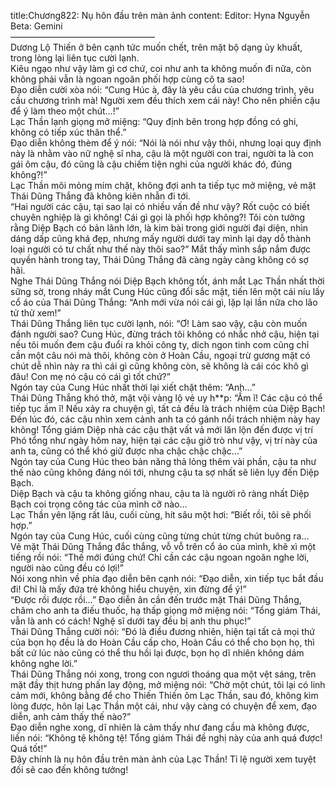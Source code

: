 title:Chương822: Nụ hôn đầu trên màn ảnh
content:
Editor: Hyna Nguyễn<br>Beta: Gemini<br>————————————————–<br>Dương Lộ Thiến ở bên cạnh tức muốn chết, trên mặt bộ dạng ủy khuất, trong lòng lại liên tục cười lạnh.<br>Kiêu ngạo như vậy làm gì cơ chứ, coi như anh ta không muốn đi nữa, còn không phải vẫn là ngoan ngoãn phối hợp cùng cô ta sao!<br>Đạo diễn cười xòa nói: “Cung Húc à, đây là yêu cầu của chương trình, yêu cầu chương trình mà! Người xem đều thích xem cái này! Cho nên phiền cậu để ý làm theo một chút…!”<br>Lạc Thần lạnh giọng mở miệng: “Quy định bên trong hợp đồng có ghi, không có tiếp xúc thân thể.”<br>Đạo diễn không thèm để ý nói: “Nói là nói như vậy thôi, nhưng loại quy định này là nhằm vào nữ nghệ sĩ nha, cậu là một người con trai, người ta là con gái ôm cậu, đó cũng là cậu chiếm tiện nghi của người khác đó, đúng không?!”<br>Lạc Thần môi mỏng mím chặt, không đợi anh ta tiếp tục mở miệng, vẻ mặt Thái Dũng Thắng đã không kiên nhẫn đi tới.<br>“Hai người các cậu, tại sao lại có nhiều vấn đề như vậy? Rốt cuộc có biết chuyên nghiệp là gì không! Cái gì gọi là phối hợp không?! Tôi còn tưởng rằng Diệp Bạch có bản lãnh lớn, là kim bài trong giới người đại diện, nhìn dáng dấp cũng khá đẹp, nhưng mấy người dưới tay mình lại dạy dỗ thành loại người có tư chất như thế này thôi sao?” Mắt thấy mình sắp nắm được quyền hành trong tay, Thái Dũng Thắng đã càng ngày càng không có sợ hãi.<br>Nghe Thái Dũng Thắng nói Diệp Bạch không tốt, ánh mắt Lạc Thần nhất thời sững sờ, trong nháy mắt Cung Húc cũng đổi sắc mặt, tiến lên một cái níu lấy cổ áo của Thái Dũng Thắng: “Anh mới vừa nói cái gì, lặp lại lần nữa cho lão tử thử xem!”<br>Thái Dũng Thắng liên tục cười lạnh, nói: “Ơ! Làm sao vậy, cậu còn muốn đánh người sao? Cung Húc, đừng trách tôi không có nhắc nhở cậu, hiện tại nếu tôi muốn đem cậu đuổi ra khỏi công ty, dich ngon tinh com cũng chỉ cần một câu nói mà thôi, không còn ở Hoàn Cầu, ngoại trừ gương mặt có chút dễ nhìn này ra thì cái gì cũng không còn, sẽ không là cái cóc khô gì đâu! Con mẹ nó cậu có cái gì tốt chứ?”<br>Ngón tay của Cung Húc nhất thời lại xiết chặt thêm: “Anh…”<br>Thái Dũng Thắng khó thở, mặt vội vàng lộ vẻ uy h**p: “Ầm ĩ! Các cậu có thể tiếp tục ầm ĩ! Nếu xảy ra chuyện gì, tất cả đều là trách nhiệm của Diệp Bạch! Đến lúc đó, các cậu nhìn xem cảnh anh ta có gánh nổi trách nhiệm này hay không! Tổng giám Diệp nhà các cậu thật vất vả mới lăn lộn đến được vị trí Phó tổng như ngày hôm nay, hiện tại các cậu giở trò như vậy, vị trí này của anh ta, cũng có thể khó giữ được nha chậc chậc chậc…”<br>Ngón tay của Cung Húc theo bản năng thả lỏng thêm vài phần, cậu ta như thế nào cũng không đáng nói tới, nhưng cậu ta sợ nhất sẽ liên lụy đến Diệp Bạch.<br>Diệp Bạch và cậu ta không giống nhau, cậu ta là người rõ ràng nhất Diệp Bạch coi trọng công tác của mình cỡ nào…<br>Lạc Thần yên lặng rất lâu, cuối cùng, hít sâu một hơi: “Biết rồi, tôi sẽ phối hợp.”<br>Ngón tay của Cung Húc, cuối cùng cũng từng chút từng chút buông ra…<br>Vẻ mặt Thái Dũng Thắng đắc thắng, vỗ vỗ trên cổ áo của mình, khẽ xì một tiếng rồi nói: “Thế mới đúng chứ! Chỉ cần các cậu ngoan ngoãn nghe lời, người nào cũng đều có lợi!”<br>Nói xong nhìn về phía đạo diễn bên cạnh nói: “Đạo diễn, xin tiếp tục bắt đầu đi! Chỉ là mấy đứa trẻ không hiểu chuyện, xin đừng để ý!”<br>“Được rồi được rồi…” Đạo diễn ân cần đến trước mặt Thái Dũng Thắng, châm cho anh ta điếu thuốc, hạ thấp giọng mở miệng nói: “Tổng giám Thái, vẫn là anh có cách! Nghệ sĩ dưới tay đều bị anh thu phục!”<br>Thái Dũng Thắng cười nói: “Đó là điều đương nhiên, hiện tại tất cả mọi thứ của bọn họ đều là do Hoàn Cầu cấp cho, Hoàn Cầu có thể cho bọn họ, thì bất cứ lúc nào cũng có thể thu hồi lại được, bọn họ dĩ nhiên không dám không nghe lời.”<br>Thái Dũng Thắng nói xong, trong con ngươi thoáng qua một vệt sáng, trên mặt đầy thịt hưng phấn lay động, mở miệng nói: “Chờ một chút, tôi lại có linh cảm mới, không bằng để cho Thiến Thiến ôm Lạc Thần, sau đó, không kìm lòng được, hôn lại Lạc Thần một cái, như vậy càng có chuyện để xem, đạo diễn, anh cảm thấy thế nào?”<br>Đạo diễn nghe xong, dĩ nhiên là cảm thấy như đang cầu mà không được, liền nói: “Không tệ không tệ! Tổng giám Thái đề nghị này của anh quá được! Quá tốt!”<br>Đây chính là nụ hôn đầu trên màn ảnh của Lạc Thần! Tỉ lệ người xem tuyệt đối sẽ cao đến không tưởng!